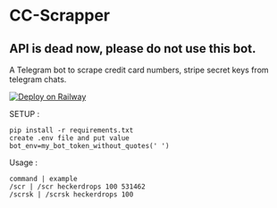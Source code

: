 # CC-Scrapper

## API is dead now, please do not use this bot.

A Telegram bot to scrape credit card numbers, stripe secret keys from telegram chats.

[![Deploy on Railway](https://railway.app/button.svg)](https://railway.app/template/yBDOp-?referralCode=qm7Ilt)

SETUP :
```
pip install -r requirements.txt
create .env file and put value 
bot_env=my_bot_token_without_quotes(' ')
```

Usage :
```
command | example
/scr | /scr heckerdrops 100 531462
/scrsk | /scrsk heckerdrops 100
```
